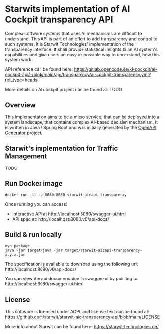 # Starwits implementation of AI Cockpit transparency API
Complex software systems that uses AI mechanisms are difficult to understand. This API is part of an effort to add transparency and control to such systems. It is Starwit Technologies' implementation of the transparency interface. It shall provide statistical insights to an AI system's capabilities and give users an easy as possible way to understand, how this system work.

API reference can be found here: https://gitlab.opencode.de/ki-cockpit/ai-cockpit-api/-/blob/main/api/transparency/ai-cockpit-transparency.yml?ref_type=heads


More details on AI cockpit project can be found at: TODO


## Overview
This implementation aims to be a micro service, that can be deployed into a system landscape, that contains complex AI-based decision mechanism. It is written in Java / Spring Boot and was initially generated by the [OpenAPI Generator](https://openapi-generator.tech) project. 

## Starwit's implementation for Traffic Management

TODO

## Run Docker image

    docker run -it -p 8080:8080 starwit-aicapi-transparency

Once running you can access:
* interactive API at http://localhost:8080/swagger-ui.html
* API spec at: http://localhost:8080/v0/api-docs/

## Build & run locally

    mvn package
    java -jar target/java -jar target/starwit-aicapi-transparency-x.y.z.jar

The specification is available to download using the following url:
http://localhost:8080/v0/api-docs/


You can view the api documentation in swagger-ui by pointing to
http://localhost:8080/swagger-ui.html


## License
This software is licensed under AGPL and license text can be found at: https://github.com/starwit/starwit-aic-transparency-api/blob/main/LICENSE

More info about Starwit can be found here: https://starwit-technologies.de/